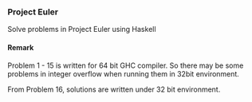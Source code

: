 ### Project Euler

Solve problems in Project Euler using Haskell

#### Remark 
Problem 1 - 15 is written for 64 bit GHC compiler.
So there may be some problems in integer overflow when running them in 32bit environment. 

From Problem 16, solutions are written under 32 bit environment. 